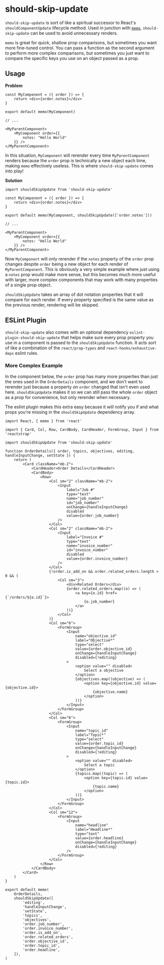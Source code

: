 # should-skip-update

`should-skip-update` is sort of like a spiritual successor to React's `shouldComponentUpdate` lifecycle method. Used in junction with [`memo`](https://reactjs.org/docs/react-api.html#reactmemo), `should-skip-update` can be used to avoid unnecessary renders.

`memo` is great for quick, shallow prop comparisons, but sometimes you want more fine-tuned control. You can pass a function as the second argument to perform more complex comparisons, but sometimes you just want to compare the specific keys you use on an object passed as a prop.

## Usage

**Problem**
```
const MyComponent = ({ order }) => {
    return <div>{order.notes}</div>
}

export default memo(MyComponent)

// ...

<MyParentComponent>
    <MyComponent order={{
        notes: "Hello World"
    }} />
</MyParentComponent>

```

In this situation, `MyComponent` will rerender every time `MyParentComponent` renders because the `order` prop is technically a new object each time, making `memo` effectively useless. This is where `should-skip-update` comes into play!

**Solution**
```
import shouldSkipUpdate from 'should-skip-update'

const MyComponent = ({ order }) => {
    return <div>{order.notes}</div>
}

export default memo(MyComponent, shouldSkipUpdate(['order.notes']))

// ...

<MyParentComponent>
    <MyComponent order={{
        notes: "Hello World"
    }} />
</MyParentComponent>

```

Now `MyComponent` will only rerender if the `notes` property of the `order` prop changes despite `order` being a new object for each render of `MyParentComponent`. This is obviously a very simple example where just using a `notes` prop would make more sense, but this becomes much more useful with larger, more complex components that may work with many properties of a single prop object.

`shouldSkipUpdate` takes an array of dot notation properties that it will compare for each render. If every property specified is the same value as the previous render, rendering will be skipped.

## ESLint Plugin

`should-skip-update` also comes with an optional dependency `eslint-plugin-should-skip-update` that helps make sure every prop property you use in a component is passed to the `shouldSkipUpdate` function. It acts sort of like a combination of the `react/prop-types` and `react-hooks/exhaustive-deps` eslint rules.

### More Complex Example

In the component below, the `order` prop has many more properties than just the ones used in the `OrderDetails` component, and we don't want to rerender just because a property on `order` changed that isn't even used here. `shouldSkipUpdate` makes it so we can still pass the whole `order` object as a prop for convenience, but only rerender when necessary.

The eslint plugin makes this extra easy because it will notify you if and what props you're missing in the `shouldSkipUpdate` dependency array.

```
import React, { memo } from 'react'

import { Card, Col, Row, CardBody, CardHeader, FormGroup, Input } from 'reactstrap'

import shouldSkipUpdate from 'should-skip-update'

function OrderDetails({ order, topics, objectives, editing, handleInputChange, setState }) {
    return (
        <Card className="mb-2">
            <CardHeader>Order Details</CardHeader>
            <CardBody>
                <Row>
                    <Col sm="2" className="mb-2">
                        <Input
                            label="Job #"
                            type="text"
                            name="job_number"
                            id="job_number"
                            onChange={handleInputChange}
                            disabled
                            value={order.job_number}
                        />
                    </Col>
                    <Col sm="2" className="mb-2">
                        <Input
                            label="Invoice #"
                            type="text"
                            name="invoice_number"
                            id="invoice_number"
                            disabled
                            value={order.invoice_number}
                        />
                    </Col>
                    {!order.is_add_on && order.related_orders.length > 0 && (
                        <Col sm="3">
                            <div>Related Orders</div>
                            {order.related_orders.map((o) => (
                                <a key={o.id} href={`/orders/${o.id}`}>
                                    {o.job_number}
                                </a>
                            ))}
                        </Col>
                    )}
                    <Col sm="6">
                        <FormGroup>
                            <Input
                                name="objective_id"
                                label="Objective*"
                                type="select"
                                value={order.objective_id}
                                onChange={handleInputChange}
                                disabled={!editing}
                            >
                                <option value="" disabled>
                                    Select a objective
                                </option>
                                {objectives.map((objective) => (
                                    <option key={objective.id} value={objective.id}>
                                        {objective.name}
                                    </option>
                                ))}
                            </Input>
                        </FormGroup>
                    </Col>
                    <Col sm="6">
                        <FormGroup>
                            <Input
                                name="topic_id"
                                label="Topic*"
                                type="select"
                                value={order.topic_id}
                                onChange={handleInputChange}
                                disabled={!editing}
                            >
                                <option value="" disabled>
                                    Select a topic
                                </option>
                                {topics.map((topic) => (
                                    <option key={topic.id} value={topic.id}>
                                        {topic.name}
                                    </option>
                                ))}
                            </Input>
                        </FormGroup>
                    </Col>
                    <Col sm="12">
                        <FormGroup>
                            <Input
                                name="headline"
                                label="Headline*"
                                type="text"
                                value={order.headline}
                                onChange={handleInputChange}
                                disabled={!editing}
                            />
                        </FormGroup>
                    </Col>
                </Row>
            </CardBody>
        </Card>
    )
}

export default memo(
    OrderDetails,
    shouldSkipUpdate([
        'editing',
        'handleInputChange',
        'setState',
        'topics',
        'objectives',
        'order.job_number',
        'order.invoice_number',
        'order.is_add_on',
        'order.related_orders',
        'order.objective_id',
        'order.topic_id',
        'order.headline',
    ]),
)
```


